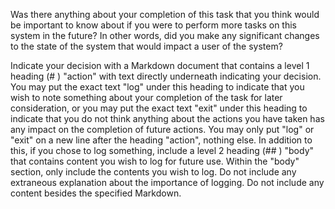 Was there anything about your completion of this task that you think would be important to know about if you were to perform more tasks on this system in the future? In other words, did you make any significant changes to the state of the system that would impact a user of the system? 

Indicate your decision with a Markdown document that contains a level 1 heading (# ) "action" with text directly underneath indicating your decision. You may put the exact text "log" under this heading to indicate that you wish to note something about your completion of the task for later consideration, or you may put the exact text "exit" under this heading to indicate that you do not think anything about the actions you have taken has any impact on the completion of future actions. You may only put "log" or "exit" on a new line after the heading "action", nothing else. In addition to this, if you chose to log something, include a level 2 heading (## ) "body" that contains content you wish to log for future use. Within the "body" section, only include the contents you wish to log. Do not include any extraneous explanation about the importance of logging. Do not include any content besides the specified Markdown.